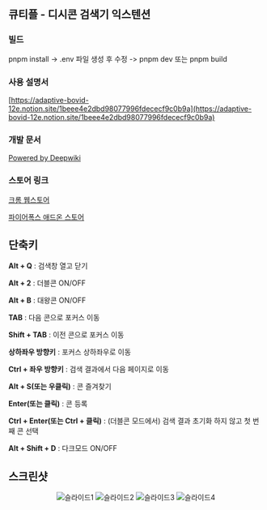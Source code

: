 ## 큐티플 - 디시콘 검색기 익스텐션

### 빌드

pnpm install -> .env 파일 생성 후 수정 -> pnpm dev 또는 pnpm build


### 사용 설명서

[https://adaptive-bovid-12e.notion.site/1beee4e2dbd98077996fdececf9c0b9a](https://adaptive-bovid-12e.notion.site/1beee4e2dbd98077996fdececf9c0b9a)


### 개발 문서
[Powered by Deepwiki](https://deepwiki.com/woduq1414/QTiPlus) 


### 스토어 링크 

[크롬 웹스토어](https://chromewebstore.google.com/detail/%ED%81%90%ED%8B%B0%ED%94%8C-qwer%ED%81%90%EB%96%B1%EC%9D%B4%EC%95%8C%EC%BD%98-%EA%B2%80%EC%83%89%EA%B8%B0/giddjchbbilkdiicffndjkgdajcmnbgo?hl=ko)

[파이어폭스 애드온 스토어](https://addons.mozilla.org/ko/firefox/addon/qwer-%ED%81%90%EB%96%B1%EC%9D%B4%EC%95%8C-%EC%BD%98-%EA%B2%80%EC%83%89%EA%B8%B0/)


## 단축키

**Alt + Q** : 검색창 열고 닫기

**Alt + 2** : 더블콘 ON/OFF

**Alt + B** : 대왕콘 ON/OFF

**TAB** : 다음 콘으로 포커스 이동

**Shift + TAB** : 이전 콘으로 포커스 이동

**상하좌우 방향키** : 포커스 상하좌우로 이동

**Ctrl + 좌우 방향키** : 검색 결과에서 다음 페이지로 이동

**Alt + S(또는 우클릭)** : 콘 즐겨찾기

**Enter(또는 클릭)** : 콘 등록

**Ctrl + Enter(또는 Ctrl + 클릭)** : (더블콘 모드에서) 검색 결과 초기화 하지 않고 첫 번째 콘 선택

**Alt + Shift + D** : 다크모드 ON/OFF

## 스크린샷

<div align="center">

![슬라이드1](https://github.com/user-attachments/assets/f21f2eb5-3e32-4efe-93e9-48c266ec96e9)
![슬라이드2](https://github.com/user-attachments/assets/13dae7f0-eff0-4e93-b760-44b3f1afcbdd)
![슬라이드3](https://github.com/user-attachments/assets/19a0e8e2-800a-4c1f-a031-3d55adeb4766)
![슬라이드4](https://github.com/user-attachments/assets/130b2f0b-caf1-494c-a515-c91d1a317a40)




</div>
